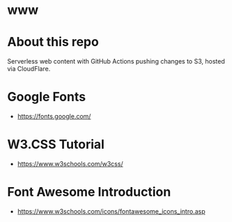 # www
About this repo
==
Serverless web content with GitHub Actions pushing changes to S3, hosted via CloudFlare.

Google Fonts
==
- https://fonts.google.com/

W3.CSS Tutorial
==
- https://www.w3schools.com/w3css/

Font Awesome Introduction
==
- https://www.w3schools.com/icons/fontawesome_icons_intro.asp

